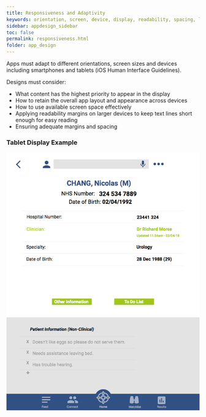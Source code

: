 ```yaml
---
title: Responsiveness and Adaptivity
keywords: orientation, screen, device, display, readability, spacing, layout, tablet,
sidebar: appdesign_sidebar
toc: false
permalink: responsiveness.html
folder: app_design 
---
```


Apps must adapt to different orientations, screen sizes and devices including smartphones and tablets (iOS Human Interface Guidelines).

Designs must consider:
* What content has the highest priority to appear in the display 
* How to retain the overall app layout and appearance across devices 
* How to use available screen space effectively 
* Applying readability margins on larger devices to keep text lines short enough for easy reading 
* Ensuring adequate margins and spacing 

### Tablet Display Example

<img class="img-responsive img-thumbnail" src="/images/examples/design-standards-responsiveness-tablet.png">